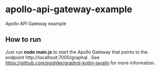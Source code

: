 # apollo-api-gateway-example
Apollo API Gateway example

## How to run
Just run **node main.js** to start the Apollo Gateway that points to the endpoint http://localhost:7000/graphql . See https://github.com/sgohlke/graphql-kotlin-javalin for more information.
